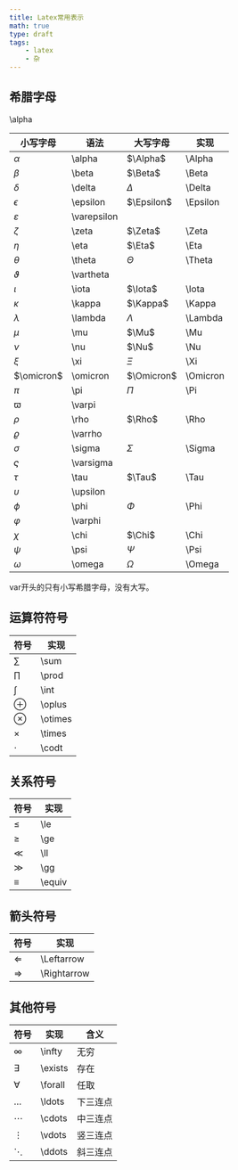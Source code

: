 ```yaml
---
title: Latex常用表示
math: true
type: draft
tags: 
    - latex
    - 杂
---
```



## 希腊字母

\alpha

|小写字母|语法|大写字母|实现|
|---|---|---|---|
|$\alpha$| \alpha | $\Alpha$ |\Alpha |
|$\beta$| \beta | $\Beta$ |\Beta |
|$\delta$|\delta | $\Delta$ |\Delta |
|$\epsilon$|\epsilon |$\Epsilon$|\Epsilon |
|$\varepsilon$|\varepsilon
|$\zeta$|\zeta |$\Zeta$ |\Zeta |
|$\eta$|\eta |$\Eta$|\Eta
|$\theta$|\theta |$\Theta$|\Theta |
|$\vartheta$|\vartheta |
|$\iota$|\iota |$\Iota$|\Iota |
|$\kappa$|\kappa |$\Kappa$|\Kappa |
|$\lambda$|\lambda |$\Lambda$|\Lambda |
|$\mu$|\mu |$\Mu$|\Mu|
|$\nu$|\nu |$\Nu$|\Nu|
|$\xi$|\xi |$\Xi$|\Xi|
|$\omicron$|\omicron |$\Omicron$|\Omicron |
|$\pi$|\pi |$\Pi$|\Pi |
|$\varpi$|\varpi |
|$\rho$|\rho |$\Rho$| \Rho |
|$\varrho$|\varrho |
|$\sigma$|\sigma |$\Sigma$|\Sigma |
|$\varsigma$|\varsigma |
|$\tau$|\tau |$\Tau$|\Tau |
|$\upsilon$|\upsilon |
|$\phi$|\phi |$\Phi$|\Phi |
|$\varphi$|\varphi |
|$\chi$|\chi |$\Chi$|\Chi |
|$\psi$|\psi |$\Psi$|\Psi |
|$\omega$|\omega|$\Omega$|\Omega|

var开头的只有小写希腊字母，没有大写。

## 运算符符号
|符号|实现|
|---|---|
|$\sum$|\sum|
|$\prod$|\prod|
|$\int$|\int|
|$\oplus$|\oplus|
|$\otimes$|\otimes|
|$\times$|\times|
|$\cdot$|\codt|


## 关系符号
|符号|实现|
|---|---|
|$\le$|\le|
|$\ge$|\ge|
|$\ll$|\ll|
|$\gg$|\gg|
|$\equiv$|\equiv|

## 箭头符号
|符号|实现|
|---|---|
|$\Leftarrow$|\Leftarrow|
|$\Rightarrow$|\Rightarrow|

## 其他符号
|符号|实现|含义|
|---|---|---|
|$\infty$|\infty|无穷|
|$\exists$|\exists|存在|
|$\forall$|\forall|任取|
|$\ldots$|\ldots|下三连点|
|$\cdots$|\cdots|中三连点|
|$\vdots$|\vdots|竖三连点|
|$\ddots$|\ddots|斜三连点|
